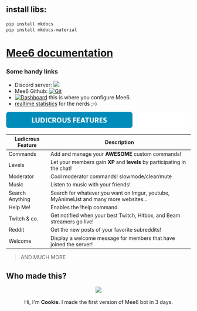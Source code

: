 
## install libs:
```
pip install mkdocs
pip install mkdocs-material
```

# [Mee6 documentation](http://Mee6.github.io/Mee6-documentation/)

### Some handy links

* Discord server: [<img src="https://discordapp.com/api/guilds/159962941502783488/widget.png">](https://discord.gg/0tOgeGSG9kV0jasj)
* Mee6 Github: [![Git](https://img.shields.io/badge/Github-Mee6-blue.svg?style=flat-square)](https://github.com/cookkkie/mee6)
* [![Dashboard](https://img.shields.io/badge/Mee6-Dahsboard-blue.svg?style=flat-square)](http://mee6.xyz/servers) this is where you configure Mee6.
* [realtime statistics](https://p.datadoghq.com/sb/b5ae28d32-9ae9580a52) for the nerds ;-)

<img src="docs/pics/cggk7y9%5B1%5D.png?raw=true">

|Ludicrous Feature|Description|
|-------|-----------|
|Commands|Add and manage your **AWESOME** custom commands!|
|Levels|Let your members gain **XP** and **levels** by participating in the chat!|
|Moderator|Cool moderator commands! slowmode/clear/mute|
|Music|Listen to music with your friends!|
|Search Anything|Search for whatever you want on Imgur, youtube, MyAnimeList and many more websites...|
|Help Me!|Enables the !help command.|
|Twitch & co.|Get notified when your best Twitch, Hitbox, and Beam streamers go live!|
|Reddit|Get the new posts of your favorite subreddits!|
|Welcome|Display a welcome message for members that have joined the server!|
> AND MUCH MORE

## Who made this?

<p align="center">
<img src="docs/pics/cookie.jpg?raw=true">
</p>
<p align="center">
Hi, I'm <b>Cookie</b>. I made the first version of Mee6 bot in 3 days.
</p>
